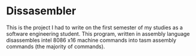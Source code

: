 # Dissasembler
This is the project I had to write on the first semester of my studies as a software engineering student. This program, written in assembly language disassembles intel 8086 x16 machine commands into tasm assembly commands (the majority of commands). 
